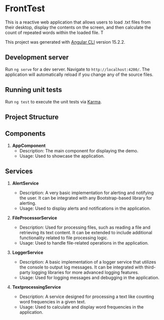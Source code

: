 # FrontTest
This is a  reactive web application that allows users to load .txt files from their desktop, display the contents on the screen, and then calculate the count of repeated words within the loaded file. T

This project was generated with [Angular CLI](https://github.com/angular/angular-cli) version 15.2.2.

## Development server

Run `ng serve` for a dev server. Navigate to `http://localhost:4200/`. The application will automatically reload if you change any of the source files.

## Running unit tests

Run `ng test` to execute the unit tests via [Karma](https://karma-runner.github.io).

## Project Structure

## Components

1. **AppComponent**
   - Description: The main component for displaying the demo.
   - Usage: Used to showcase the application.

## Services

1. **AlertService**
   - Description: A very basic implementation for alerting and notifying the user. It can be integrated with any Bootstrap-based library for alerting.
   - Usage: Used to display alerts and notifications in the application.

2. **FileProcessorService**
   - Description: Used for processing files, such as reading a file and retrieving its text content. It can be extended to include additional functionality related to file processing logic.
   - Usage: Used to handle file-related operations in the application.

3. **LoggerService**
   - Description: A basic implementation of a logger service that utilizes the console to output log messages. It can be integrated with third-party logging libraries for more advanced logging features.
   - Usage: Used for logging messages and debugging in the application.

4. **TextprocessingService**
   - Description: A service designed for processing a text  like  counting word frequencies in a given text.
   - Usage: Used to calculate and display word frequencies in the application. 


  
